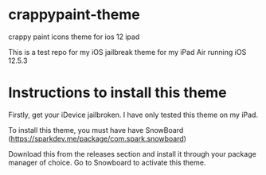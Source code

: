 # crappypaint-theme
crappy paint icons theme for ios 12 ipad


This is a test repo for my iOS jailbreak theme for my iPad Air running iOS 12.5.3

# Instructions to install this theme

Firstly, get your iDevice jailbroken. I have only tested this theme on my iPad.

To install this theme, you must have have SnowBoard (https://sparkdev.me/package/com.spark.snowboard)

Download this from the releases section and install it through your package manager of choice. Go to Snowboard to activate this theme.

